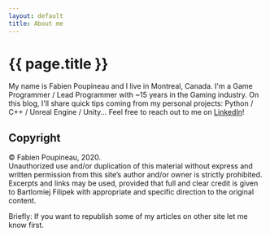 ```yaml
---
layout: default
title: About me
---
```

# {{ page.title }}

My name is Fabien Poupineau and I live in Montreal, Canada. I'm a Game Programmer / Lead Programmer with ~15 years in the Gaming industry.
On this blog, I'll share quick tips coming from my personal projects: Python / C++ / Unreal Engine / Unity...
Feel free to reach out to me on [LinkedIn](https://www.linkedin.com/in/fpoupineau)!

## Copyright

© Fabien Poupineau, 2020.  
Unauthorized use and/or duplication of this material without express and written permission from this site’s author and/or owner is strictly prohibited. Excerpts and links may be used, provided that full and clear credit is given to Bartlomiej Filipek with appropriate and specific direction to the original content.

Briefly: If you want to republish some of my articles on other site let me know first. 